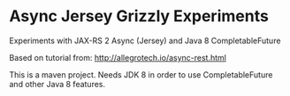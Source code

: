 # Async Jersey Grizzly Experiments
Experiments with JAX-RS 2 Async (Jersey) and Java 8 CompletableFuture

Based on tutorial from: http://allegrotech.io/async-rest.html

This is a maven project. Needs JDK 8 in order to use CompletableFuture and other Java 8 features.

